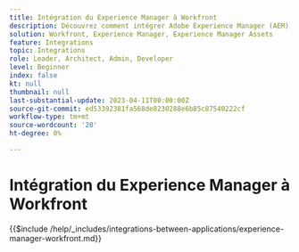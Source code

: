 ```yaml
---
title: Intégration du Experience Manager à Workfront
description: Découvrez comment intégrer Adobe Experience Manager (AEM) à Workfront.
solution: Workfront, Experience Manager, Experience Manager Assets
feature: Integrations
topic: Integrations
role: Leader, Architect, Admin, Developer
level: Beginner
index: false
kt: null
thumbnail: null
last-substantial-update: 2023-04-11T00:00:00Z
source-git-commit: ed53392381fa568de8230288e6b85c87540222cf
workflow-type: tm+mt
source-wordcount: '20'
ht-degree: 0%

---
```



# Intégration du Experience Manager à Workfront

{{$include /help/_includes/integrations-between-applications/experience-manager-workfront.md}}
